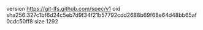 version https://git-lfs.github.com/spec/v1
oid sha256:327c1bf6d24c5eb7d9f34f21b57792cdd2688b69f68e64d48bb65af0cdc50ff8
size 1292
